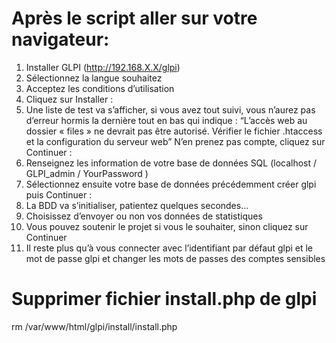 # Après le script aller sur votre navigateur:


1) Installer GLPI (http://192.168.X.X/glpi)
2) Sélectionnez la langue souhaitez 
3) Acceptez les conditions d’utilisation
4) Cliquez sur Installer :
5) Une liste de test va s’afficher, si vous avez tout suivi, vous n’aurez pas d’erreur hormis la dernière tout en bas qui indique :
“L’accès web au dossier « files » ne devrait pas être autorisé. Vérifier le fichier .htaccess et la configuration du serveur web”
N’en prenez pas compte, cliquez sur Continuer :
6) Renseignez les information de votre base de données SQL (localhost / GLPI_admin / YourPassword )
7) Sélectionnez ensuite votre base de données précédemment créer glpi puis Continuer :
8) La BDD va s’initialiser, patientez quelques secondes… 
9) Choisissez d’envoyer ou non vos données de statistiques
10) Vous pouvez soutenir le projet si vous le souhaiter, sinon cliquez sur Continuer
11) Il reste plus qu’à vous connecter avec l’identifiant par défaut glpi et le mot de passe glpi et changer les mots de passes des comptes sensibles

# Supprimer fichier install.php de glpi

rm /var/www/html/glpi/install/install.php

